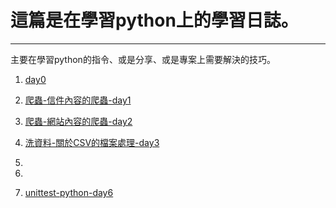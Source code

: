 # 這篇是在學習python上的學習日誌。
------
主要在學習python的指令、或是分享、或是專案上需要解決的技巧。

1. [day0]()

2. [爬蟲-信件內容的爬蟲-day1](https://github.com/fogdingding/python-tutorial/tree/master/Day01)

3. [爬蟲-網站內容的爬蟲-day2](https://github.com/fogdingding/python-tutorial/blob/master/Day02)

4. [洗資料-關於CSV的檔案處理-day3](https://github.com/fogdingding/python-tutorial/blob/master/Day03)

5. 

6. 

7. [unittest-python-day6](https://github.com/fogdingding/python-tutorial/tree/master/Day06)
